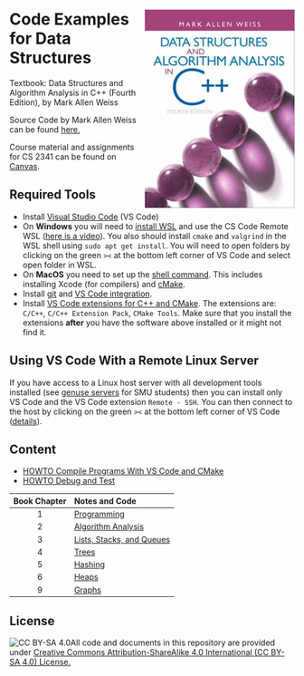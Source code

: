 # <img src="images/DS_Weiss_Book.jpg" align="right"> Code Examples for Data Structures

Textbook: Data Structures and Algorithm Analysis in C++ (Fourth Edition), by Mark Allen Weiss

Source Code by Mark Allen Weiss can be found [here.](https://users.cs.fiu.edu/~weiss/dsaa_c++4/code/)

Course material and assignments for CS 2341 can be found on [Canvas](https://www.smu.edu/OIT/Services/Canvas/).


## Required Tools

* Install [Visual Studio Code](https://code.visualstudio.com/) (VS Code)
* On **Windows** you will need to [install WSL](https://code.visualstudio.com/docs/cpp/config-wsl) and use the CS Code Remote WSL ([here is a video](https://www.youtube.com/watch?v=NY5izJWXi0U)). You also should install `cmake` and `valgrind` in the WSL shell using `sudo apt get install`. You will need to open folders by clicking on the green `><` at the bottom left corner of VS Code and select open folder in WSL.
* On **MacOS** you need to set up the [shell command](https://code.visualstudio.com/docs/setup/mac). This includes installing Xcode (for compilers) and [cMake](https://cmake.org/install/). 
* Install [git](https://git-scm.com/) and [VS Code integration](https://code.visualstudio.com/docs/editor/versioncontrol).
* Install [VS Code extensions for C++ and CMake](https://code.visualstudio.com/docs/languages/cpp). The extensions are: `C/C++`, `C/C++ Extension Pack`, `CMake Tools`. Make sure that you install the extensions **after** you have the software above installed or it might not find it. 

## Using VS Code With a Remote Linux Server

If you have access to a Linux host server with all development tools installed (see [genuse servers](https://www.smu.edu/OIT/Services/genuse) for SMU students) then you can install only VS Code and the VS Code extension `Remote - SSH`. You can then connect to the host by clicking on the green `><` at the bottom left corner of VS Code ([details](https://code.visualstudio.com/docs/remote/ssh)).

## Content

* [HOWTO Compile Programs With VS Code and CMake](Chapter1_Programming/HOWTO_compile_programs_with_CMake.md)
* [HOWTO Debug and Test](Chapter1_Programming/HOWTO_debug_and_test.md)

| Book Chapter |  Notes and Code |
| :-----: |  :--- |
| 1 | [Programming](Chapter1_Programming)  |
| 2 |[Algorithm Analysis](Chapter2_Algorithm_Analysis) |
| 3 | [Lists, Stacks, and Queues](Chapter3_Lists_etc) |
| 4 | [Trees](Chapter4_Trees) |
| 5 | [Hashing](Chapter5_Hashing) |
| 6 | [Heaps](Chapter6_Heaps) |
| 9 | [Graphs](Chapter9_Graphs) |

## License

<img src="https://licensebuttons.net/l/by-sa/3.0/88x31.png" alt="CC BY-SA 4.0" align="left">

All code and documents in this repository are provided under [Creative Commons Attribution-ShareAlike 4.0 International (CC BY-SA 4.0) License.](https://creativecommons.org/licenses/by-sa/4.0/)
